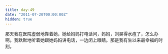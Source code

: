 ```yaml
---
title: day-49
date: "2011-07-20T00:00:00Z"
hidden: true
---
```

那天我在医院虚弱地靠着她，她给妈妈打电话问，妈妈，刘昊得水痘了，怎么办啊。我默默地听着她跟她妈妈讲电话，一边闭上眼睛。那是我有生以来最幸福的时刻。